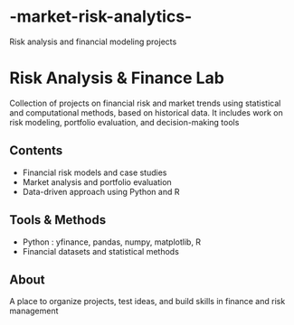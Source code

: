# -market-risk-analytics-
Risk analysis and financial modeling projects

# Risk Analysis & Finance Lab  

Collection of projects on financial risk and market trends using statistical and computational methods, based on historical data. It includes work on risk modeling, portfolio evaluation, and decision-making tools

## Contents  
- Financial risk models and case studies  
- Market analysis and portfolio evaluation  
- Data-driven approach using Python and R  

## Tools & Methods 
- Python : yfinance, pandas, numpy, matplotlib, R  
- Financial datasets and statistical methods  

## About  
A place to organize projects, test ideas, and build skills in finance and risk management




